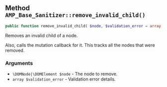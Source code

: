 ## Method `AMP_Base_Sanitizer::remove_invalid_child()`

```php
public function remove_invalid_child( $node, $validation_error = array() );
```

Removes an invalid child of a node.

Also, calls the mutation callback for it. This tracks all the nodes that were removed.

### Arguments

* `\DOMNode|\DOMElement $node` - The node to remove.
* `array $validation_error` - Validation error details.

